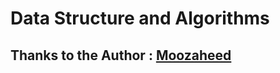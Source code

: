 # Data Structure and Algorithms

## Thanks to the Author : [Moozaheed](https://github.com/Barbarian96)
